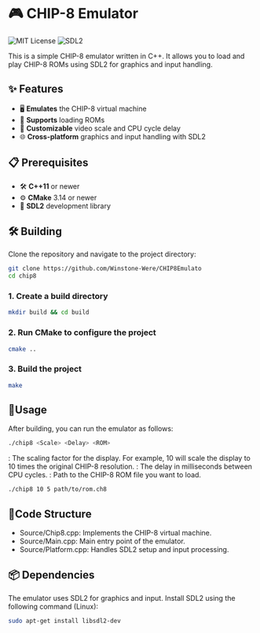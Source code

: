 # 🎮 CHIP-8 Emulator

![MIT License](https://img.shields.io/badge/license-MIT-blue.svg)
![SDL2](https://img.shields.io/badge/SDL-2.0-brightgreen.svg)

This is a simple CHIP-8 emulator written in C++. It allows you to load and play CHIP-8 ROMs using SDL2 for graphics and input handling.

## ✨ Features

- 🖥️ **Emulates** the CHIP-8 virtual machine
- 📂 **Supports** loading ROMs
- 🔧 **Customizable** video scale and CPU cycle delay
- 🌐 **Cross-platform** graphics and input handling with SDL2

## 📋 Prerequisites

- 🛠️ **C++11** or newer
- ⚙️ **CMake** 3.14 or newer
- 🎨 **SDL2** development library

## 🛠️ Building

Clone the repository and navigate to the project directory:

```bash
git clone https://github.com/Winstone-Were/CHIP8Emulato
cd chip8
```

### 1. Create a build directory

```bash
mkdir build && cd build
```

### 2. Run CMake to configure the project

```bash
cmake ..
```

### 3. Build the project

```bash
make
```

## 🚀Usage
After building, you can run the emulator as follows:

```bash
./chip8 <Scale> <Delay> <ROM>
```
<Scale>: The scaling factor for the display. For example, 10 will scale the display to 10 times the original CHIP-8 resolution.
<Delay>: The delay in milliseconds between CPU cycles.
<ROM>: Path to the CHIP-8 ROM file you want to load.

```bash
./chip8 10 5 path/to/rom.ch8
```
## 📂Code Structure
- Source/Chip8.cpp: Implements the CHIP-8 virtual machine.
- Source/Main.cpp: Main entry point of the emulator.
- Source/Platform.cpp: Handles SDL2 setup and input processing.
## 📦 Dependencies
The emulator uses SDL2 for graphics and input. Install SDL2 using the following command (Linux):

```bash
sudo apt-get install libsdl2-dev
```

